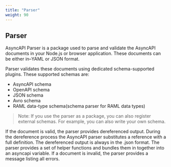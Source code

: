 ```yaml
---
title: "Parser"
weight: 90
---
```


## Parser

AsyncAPI Parser is a package used to parse and validate the AsyncAPI documents in your Node.js or browser application. These documents can be either in–YAML or JSON format.

Parser validates these documents using dedicated schema-supported plugins. These supported schemas are:

- AsyncAPI schema
- OpenAPI schema
- JSON schema
- Avro schema
- RAML data-type schema(schema parser for RAML data types)

> Note: If you use the parser as a package, you can also register external schemas. For example, you can also write your own schema.

If the document is valid, the parser provides dereferenced output. During the dereference process the AsyncAPI parser substitutes a reference with a full definition. The dereferenced output is always in the .json format. The parser provides a set of helper functions and bundles them in together into an asyncapi variable. If a document is invalid, the parser provides a message listing all errors. 


